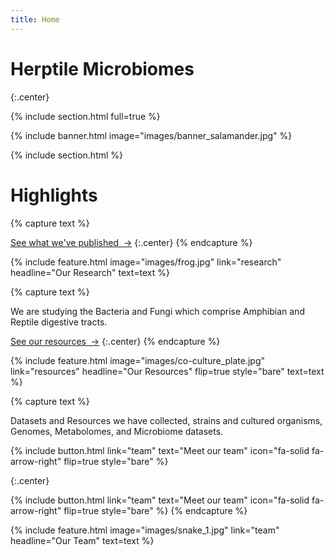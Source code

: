 ```yaml
---
title: Home
---
```


# Herptile Microbiomes

{:.center}

{% include section.html full=true %}

{% include banner.html image="images/banner_salamander.jpg" %}

{% include section.html %}

# Highlights

{% capture text %}

[See what we've published &nbsp;→](research)
{:.center}
{% endcapture %}

{%
  include feature.html
  image="images/frog.jpg"
  link="research"
  headline="Our Research"
  text=text
%}

{% capture text %}

We are studying the Bacteria and Fungi which comprise Amphibian and Reptile digestive tracts.

[See our resources &nbsp;→](resources)
{:.center}
{% endcapture %}

{%
  include feature.html
  image="images/co-culture_plate.jpg"
  link="resources"
  headline="Our Resources"
  flip=true
  style="bare"
  text=text
%}

{% capture text %}

Datasets and Resources we have collected, strains and cultured organisms, Genomes, Metabolomes, and Microbiome datasets.

{%
  include button.html
  link="team"
  text="Meet our team"
  icon="fa-solid fa-arrow-right"
  flip=true
  style="bare"
%}

{:.center}

{%
  include button.html
  link="team"
  text="Meet our team"
  icon="fa-solid fa-arrow-right"
  flip=true
  style="bare"
%}
{% endcapture %}

{%
  include feature.html
  image="images/snake_1.jpg"
  link="team"
  headline="Our Team"
  text=text
%}
